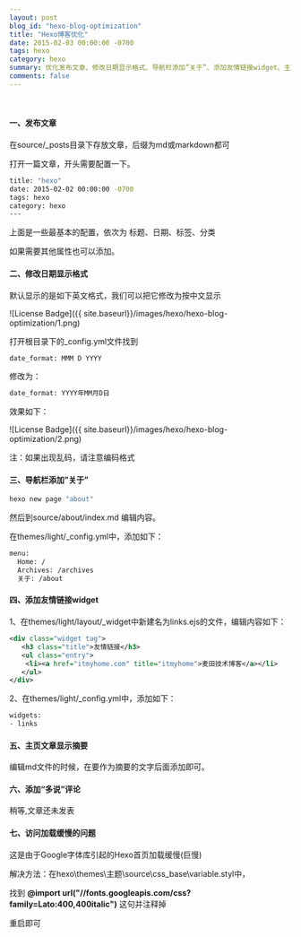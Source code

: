 ```yaml
---
layout: post
blog_id: "hexo-blog-optimization"
title: "Hexo博客优化"
date: 2015-02-03 00:00:00 -0700
tags: hexo
category: hexo
summary: 优化发布文章、修改日期显示格式、导航栏添加”关于”、添加友情链接widget、主页文章显示摘要
comments: false
---
```

<br>

#### 一、发布文章

在source/_posts目录下存放文章，后缀为md或markdown都可

打开一篇文章，开头需要配置一下。

```bash
title: "hexo"
date: 2015-02-02 00:00:00 -0700
tags: hexo
category: hexo
---
```

上面是一些最基本的配置，依次为 标题、日期、标签、分类

如果需要其他属性也可以添加。

#### 二、修改日期显示格式

默认显示的是如下英文格式，我们可以把它修改为按中文显示

![License Badge]({{ site.baseurl}}/images/hexo/hexo-blog-optimization/1.png)

打开根目录下的_config.yml文件找到

```bash
date_format: MMM D YYYY
```

修改为：

```bash
date_format: YYYY年MM月D日
```

效果如下：

![License Badge]({{ site.baseurl}}/images/hexo/hexo-blog-optimization/2.png)

注：如果出现乱码，请注意编码格式

#### 三、导航栏添加”关于”

```bash
hexo new page "about"
```

然后到source/about/index.md 编辑内容。

在themes/light/_config.yml中，添加如下：

```bash
menu:
  Home: /
  Archives: /archives
  关于: /about
```

#### 四、添加友情链接widget

1、在themes/light/layout/_widget中新建名为links.ejs的文件，编辑内容如下：

```xml
<div class="widget tag"> 
   <h3 class="title">友情链接</h3> 
   <ul class="entry"> 
    <li><a href="itmyhome.com" title="itmyhome">麦田技术博客</a></li> 
   </ul> 
</div>
```

2、在themes/light/_config.yml中，添加如下：

```bash
widgets:
- links
```

#### 五、主页文章显示摘要

编辑md文件的时候，在要作为摘要的文字后面添加<!--more-->即可。

#### 六、添加“多说”评论

稍等,文章还未发表

#### 七、访问加载缓慢的问题

这是由于Google字体库引起的Hexo首页加载缓慢(巨慢)

解决方法：在hexo\themes\主题\source\css\_base\variable.styl中，

找到 **@import url("//fonts.googleapis.com/css?family=Lato:400,400italic")** 这句并注释掉

重启即可